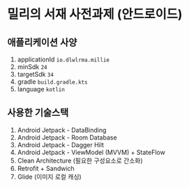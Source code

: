 # 밀리의 서재 사전과제 (안드로이드)

## 애플리케이션 사양
1. applicationId ``io.dlwlrma.millie``
2. minSdk ``24``
3. targetSdk ``34``
4. gradle ``build.gradle.kts``
5. language ``kotlin``

## 사용한 기술스택
1. Android Jetpack - DataBinding
2. Android Jetpack - Room Database
3. Android Jetpack - Dagger Hilt
4. Android Jetpack - ViewModel (MVVM) + StateFlow
6. Clean Architecture (필요한 구성요소로 간소화)
5. Retrofit + Sandwich
6. Glide (이미지 로컬 캐싱)
